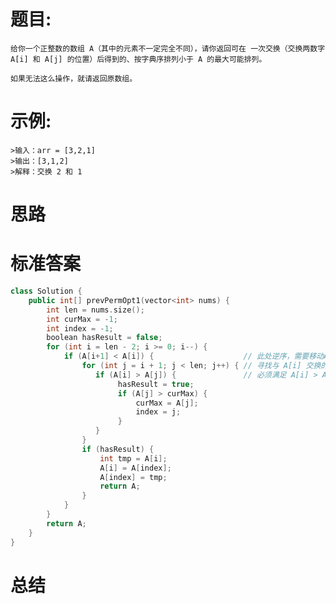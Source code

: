 # 题目:
    给你一个正整数的数组 A（其中的元素不一定完全不同），请你返回可在 一次交换（交换两数字 A[i] 和 A[j] 的位置）后得到的、按字典序排列小于 A 的最大可能排列。

    如果无法这么操作，就请返回原数组。

# 示例:
    >输入：arr = [3,2,1]
    >输出：[3,1,2]
    >解释：交换 2 和 1

# 思路

# 标准答案
```c++
class Solution {
    public int[] prevPermOpt1(vector<int> nums) {
        int len = nums.size();
        int curMax = -1;
        int index = -1;
        boolean hasResult = false;
        for (int i = len - 2; i >= 0; i--) {
            if (A[i+1] < A[i]) {                    // 此处逆序，需要移动A[i]
                for (int j = i + 1; j < len; j++) { // 寻找与 A[i] 交换的位置
                   if (A[i] > A[j]) {               // 必须满足 A[i] > A[j]，否则不能满足交换后的字典序小于原始字典序
                        hasResult = true;
                        if (A[j] > curMax) {        
                            curMax = A[j];
                            index = j;
                        }
                   } 
                }
                if (hasResult) {
                    int tmp = A[i];
                    A[i] = A[index];
                    A[index] = tmp;
                    return A;
                }
            }
        }
        return A;
    }
}
```

# 总结
    